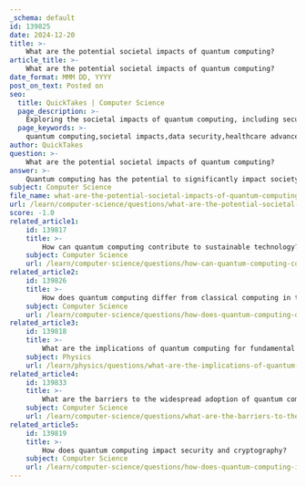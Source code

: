 ```yaml
---
_schema: default
id: 139825
date: 2024-12-20
title: >-
    What are the potential societal impacts of quantum computing?
article_title: >-
    What are the potential societal impacts of quantum computing?
date_format: MMM DD, YYYY
post_on_text: Posted on
seo:
  title: QuickTakes | Computer Science
  page_description: >-
    Exploring the societal impacts of quantum computing, including security risks, advancements in healthcare and material science, economic transformations, ethical concerns, environmental sustainability, workforce implications, and the need for policy governance.
  page_keywords: >-
    quantum computing,societal impacts,data security,healthcare advancements,material science,AI transformation,economic change,surveillance,environmental sustainability,workforce development,policy governance
author: QuickTakes
question: >-
    What are the potential societal impacts of quantum computing?
answer: >-
    Quantum computing has the potential to significantly impact society in various ways, both positively and negatively. Here are some of the key societal impacts:\n\n1. **Security Risks**: One of the most concerning implications of quantum computing is its ability to break current encryption schemes. This capability poses a threat to sensitive data security, including banking transactions, government secrets, and personal information. As quantum computers become more powerful, the need for quantum-safe encryption methods will become critical to protect data integrity.\n\n2. **Advancements in Healthcare**: Quantum computing could revolutionize drug discovery and personalized medicine. By processing vast amounts of data and simulating molecular interactions at unprecedented speeds, quantum computers can help identify new drugs and tailor treatments to individual patients, potentially leading to more effective healthcare solutions.\n\n3. **Material Science Innovations**: The development of new materials with unique properties is another area where quantum computing could have a profound impact. This could lead to advancements in various industries, including electronics, energy storage, and manufacturing, enabling the creation of more efficient and sustainable products.\n\n4. **Economic Transformation**: Quantum computing is expected to enhance the capabilities of artificial intelligence (AI), leading to improved problem-solving and decision-making processes. This synergy could transform industries by optimizing supply chains, improving financial risk management, and enabling more accurate predictions in various sectors.\n\n5. **Surveillance and Social Manipulation**: The combination of AI and quantum computing raises ethical concerns regarding social manipulation and surveillance. These technologies could enable high-resolution monitoring and analysis of social media, potentially leading to privacy violations and increased control over public opinion.\n\n6. **Environmental Impact**: Quantum computing has the potential to address complex environmental challenges by optimizing resource management and energy consumption. This could lead to more sustainable practices and innovations in combating climate change.\n\n7. **Workforce Development**: As quantum computing technology advances, there will be a growing need for a skilled workforce capable of working with these systems. This necessitates educational initiatives and workforce development programs to prepare individuals for careers in quantum computing and related fields.\n\n8. **Policy and Governance**: The rapid development of quantum computing will require policymakers to address the associated risks and benefits. This includes creating regulations that ensure the ethical use of quantum technologies and protecting national security interests.\n\nIn summary, while quantum computing holds great promise for advancing technology and improving various aspects of society, it also presents significant challenges that must be carefully managed to mitigate risks and ensure equitable benefits.
subject: Computer Science
file_name: what-are-the-potential-societal-impacts-of-quantum-computing.md
url: /learn/computer-science/questions/what-are-the-potential-societal-impacts-of-quantum-computing
score: -1.0
related_article1:
    id: 139817
    title: >-
        How can quantum computing contribute to sustainable technology?
    subject: Computer Science
    url: /learn/computer-science/questions/how-can-quantum-computing-contribute-to-sustainable-technology
related_article2:
    id: 139826
    title: >-
        How does quantum computing differ from classical computing in terms of problem-solving?
    subject: Computer Science
    url: /learn/computer-science/questions/how-does-quantum-computing-differ-from-classical-computing-in-terms-of-problemsolving
related_article3:
    id: 139818
    title: >-
        What are the implications of quantum computing for fundamental physics research?
    subject: Physics
    url: /learn/physics/questions/what-are-the-implications-of-quantum-computing-for-fundamental-physics-research
related_article4:
    id: 139833
    title: >-
        What are the barriers to the widespread adoption of quantum computing?
    subject: Computer Science
    url: /learn/computer-science/questions/what-are-the-barriers-to-the-widespread-adoption-of-quantum-computing
related_article5:
    id: 139819
    title: >-
        How does quantum computing impact security and cryptography?
    subject: Computer Science
    url: /learn/computer-science/questions/how-does-quantum-computing-impact-security-and-cryptography
---
```


&nbsp;